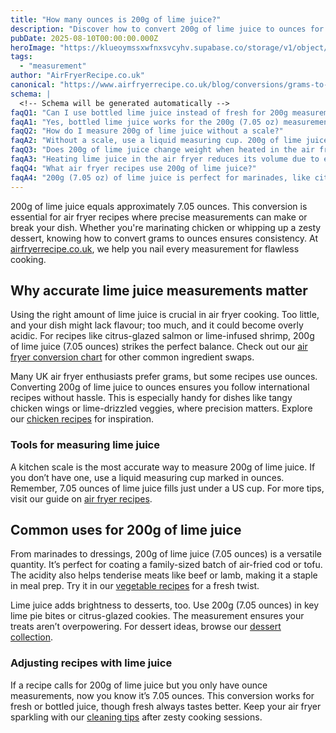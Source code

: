 ```yaml
---
title: "How many ounces is 200g of lime juice?"
description: "Discover how to convert 200g of lime juice to ounces for precise air fryer recipes. Get accurate measurements in seconds!"
pubDate: 2025-08-10T00:00:00.000Z
heroImage: "https://klueoymssxwfnxsvcyhv.supabase.co/storage/v1/object/public/Shmucket/how-many-ounces-is-200g-of-lime-juice.webp"
tags:
  - "measurement"
author: "AirFryerRecipe.co.uk"
canonical: "https://www.airfryerrecipe.co.uk/blog/conversions/grams-to-ounces/how-many-ounces-is-200g-of-lime-juice"
schema: |
  <!-- Schema will be generated automatically -->
faqQ1: "Can I use bottled lime juice instead of fresh for 200g measurements?"
faqA1: "Yes, bottled lime juice works for the 200g (7.05 oz) measurement, but fresh juice offers better flavour. Bottled juice often contains preservatives, which can slightly alter taste. For air fryer recipes, fresh lime juice is ideal for marinades and dressings."
faqQ2: "How do I measure 200g of lime juice without a scale?"
faqA2: "Without a scale, use a liquid measuring cup. 200g of lime juice equals roughly 7.05 fluid ounces or just under a US cup. For accuracy, check the side markings in ounces or millilitres. A standard UK measuring jug will have both."
faqQ3: "Does 200g of lime juice change weight when heated in the air fryer?"
faqA3: "Heating lime juice in the air fryer reduces its volume due to evaporation, but the weight remains the same initially. For glazes or reductions, account for this by starting with slightly more juice if needed."
faqQ4: "What air fryer recipes use 200g of lime juice?"
faqA4: "200g (7.05 oz) of lime juice is perfect for marinades, like citrus shrimp or chicken fajitas. It also works in dressings for air-fried veggie bowls or drizzled over fish. Check our recipe section for more ideas."
---
```

<p>200g of lime juice equals approximately 7.05 ounces. This conversion is essential for air fryer recipes where precise measurements can make or break your dish. Whether you're marinating chicken or whipping up a zesty dessert, knowing how to convert grams to ounces ensures consistency. At <a href=https://www.airfryerrecipe.co.uk>airfryerrecipe.co.uk</a>, we help you nail every measurement for flawless cooking.</p>

<h2>Why accurate lime juice measurements matter</h2>  
<p>Using the right amount of lime juice is crucial in air fryer cooking. Too little, and your dish might lack flavour; too much, and it could become overly acidic. For recipes like citrus-glazed salmon or lime-infused shrimp, 200g of lime juice (7.05 ounces) strikes the perfect balance. Check out our <a href=https://www.airfryerrecipe.co.uk/air-fryer-conversion-chart>air fryer conversion chart</a> for other common ingredient swaps.</p>  

<p>Many UK air fryer enthusiasts prefer grams, but some recipes use ounces. Converting 200g of lime juice to ounces ensures you follow international recipes without hassle. This is especially handy for dishes like tangy chicken wings or lime-drizzled veggies, where precision matters. Explore our <a href=https://www.airfryerrecipe.co.uk/recipe-category/chicken>chicken recipes</a> for inspiration.</p>  

<h3>Tools for measuring lime juice</h3>  
<p>A kitchen scale is the most accurate way to measure 200g of lime juice. If you don’t have one, use a liquid measuring cup marked in ounces. Remember, 7.05 ounces of lime juice fills just under a US cup. For more tips, visit our guide on <a href=https://www.airfryerrecipe.co.uk/recipes>air fryer recipes</a>.</p>  

<h2>Common uses for 200g of lime juice</h2>  
<p>From marinades to dressings, 200g of lime juice (7.05 ounces) is a versatile quantity. It’s perfect for coating a family-sized batch of air-fried cod or tofu. The acidity also helps tenderise meats like beef or lamb, making it a staple in meal prep. Try it in our <a href=https://www.airfryerrecipe.co.uk/recipe-category/vegetables>vegetable recipes</a> for a fresh twist.</p>  

<p>Lime juice adds brightness to desserts, too. Use 200g (7.05 ounces) in key lime pie bites or citrus-glazed cookies. The measurement ensures your treats aren’t overpowering. For dessert ideas, browse our <a href=https://www.airfryerrecipe.co.uk/recipe-category/dessert>dessert collection</a>.</p>  

<h3>Adjusting recipes with lime juice</h3>  
<p>If a recipe calls for 200g of lime juice but you only have ounce measurements, now you know it’s 7.05 ounces. This conversion works for fresh or bottled juice, though fresh always tastes better. Keep your air fryer sparkling with our <a href=https://www.airfryerrecipe.co.uk/air-fryer-cleaner>cleaning tips</a> after zesty cooking sessions.</p>
